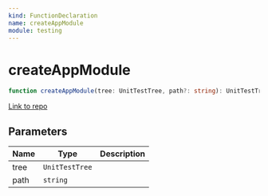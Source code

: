 ```yaml
---
kind: FunctionDeclaration
name: createAppModule
module: testing
---
```


# createAppModule

```ts
function createAppModule(tree: UnitTestTree, path?: string): UnitTestTree;
```

[Link to repo](https://github.com/ngrx/platform/blob/master/modules/store-devtools/schematics-core/testing/create-app-module.ts#L3-L29)

## Parameters

| Name | Type           | Description |
| ---- | -------------- | ----------- |
| tree | `UnitTestTree` |             |
| path | `string`       |             |
